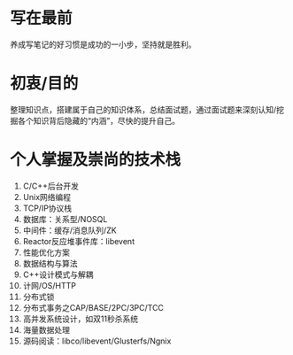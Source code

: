 # 写在最前
养成写笔记的好习惯是成功的一小步，坚持就是胜利。

# 初衷/目的
整理知识点，搭建属于自己的知识体系，总结面试题，通过面试题来深刻认知/挖掘各个知识背后隐藏的“内涵”，尽快的提升自己。

# 个人掌握及崇尚的技术栈
1. C/C++后台开发
2. Unix网络编程
3. TCP/IP协议栈
4. 数据库：关系型/NOSQL
5. 中间件：缓存/消息队列/ZK
6. Reactor反应堆事件库：libevent
7. 性能优化方案
8. 数据结构与算法
9. C++设计模式与解耦
10. 计网/OS/HTTP
11. 分布式锁
12. 分布式事务之CAP/BASE/2PC/3PC/TCC
13. 高并发系统设计，如双11秒杀系统
14. 海量数据处理
15. 源码阅读：libco/libevent/Glusterfs/Ngnix
